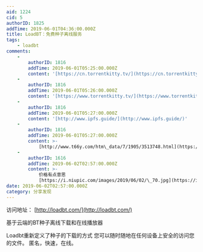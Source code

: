 ```yaml
---
aid: 1224
cid: 5
authorID: 1825
addTime: 2019-06-01T04:36:00.000Z
title: LoadBT：免费种子离线服务
tags:
    - loadbt
comments:
    -
        authorID: 1816
        addTime: 2019-06-01T05:25:00.000Z
        content: '[https://cn.torrentkitty.tv/](https://cn.torrentkitty.tv/) 这个也不错'
    -
        authorID: 1816
        addTime: 2019-06-01T05:26:00.000Z
        content: '[https://www.torrentkitty.tv/](https://www.torrentkitty.tv/)'
    -
        authorID: 1816
        addTime: 2019-06-01T05:27:00.000Z
        content: '[http://www.ipfs.guide/](http://www.ipfs.guide/)'
    -
        authorID: 1816
        addTime: 2019-06-01T05:27:00.000Z
        content: >-
            [http://www.t66y.com/htm\_data/7/1905/3513748.html](https://www.t66y.com/htm_data/7/1905/3513748.html)
    -
        authorID: 1616
        addTime: 2019-06-02T02:57:00.000Z
        content: >-
            价格有点意思
            [https://i.niupic.com/images/2019/06/02/\_70.jpg](https://i.niupic.com/images/2019/06/02/_70.jpg)
date: 2019-06-02T02:57:00.000Z
category: 分享发现
---
```


访问地址： [http://loadbt.com/](http://loadbt.com/)

基于云端的BT种子离线下载和在线播放器

Loadbt重新定义了种子的下载的方式 您可以随时随地在任何设备上安全的访问您的文件。 匿名，快速，在线。
